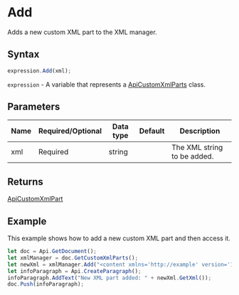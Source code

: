 # Add

Adds a new custom XML part to the XML manager.

## Syntax

```javascript
expression.Add(xml);
```

`expression` - A variable that represents a [ApiCustomXmlParts](../ApiCustomXmlParts.md) class.

## Parameters

| **Name** | **Required/Optional** | **Data type** | **Default** | **Description** |
| ------------- | ------------- | ------------- | ------------- | ------------- |
| xml | Required | string |  | The XML string to be added. |

## Returns

[ApiCustomXmlPart](../../ApiCustomXmlPart/ApiCustomXmlPart.md)

## Example

This example shows how to add a new custom XML part and then access it.

```javascript editor-docx
let doc = Api.GetDocument();
let xmlManager = doc.GetCustomXmlParts();
let newXml = xmlManager.Add("<content xmlns='http://example' version='1.0'></content>");
let infoParagraph = Api.CreateParagraph();
infoParagraph.AddText("New XML part added: " + newXml.GetXml());
doc.Push(infoParagraph);
```
